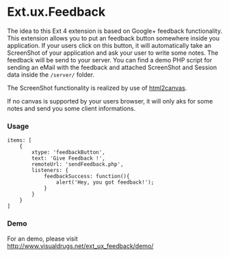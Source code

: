 Ext.ux.Feedback
===============

The idea to this Ext 4 extension is based on Google+ feedback functionality. This extension allows you to put an feedback button somewhere inside you application. If your users click on this button, it will automatically take an ScreenShot of your application and ask your user to write some notes. The feedback will be send to your server. You can find a demo PHP script for sending an eMail with the feedback and attached ScreenShot and Session data inside the `/server/` folder.


The ScreenShot functionality is realized by use of <a href="https://www.github.com/niklasvh/html2canvas/">html2canvas</a>.


If no canvas is supported by your users browser, it will only aks for some notes and send you some client informations.

### Usage ###

    items: [
        {
            xtype: 'feedbackButton',
            text: 'Give Feedback !',
            remoteUrl: 'sendFeedback.php',
            listeners: {
                feedbackSuccess: function(){
                    alert('Hey, you got feedback!');
                }
            }
        }
    ]
    
### Demo ###

For an demo, please visit <a href="http://www.visualdrugs.net/ext_ux_feedback/demo/">http://www.visualdrugs.net/ext_ux_feedback/demo/</a>